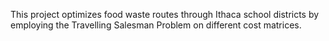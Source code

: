 This project optimizes food waste routes through Ithaca school districts by employing the Travelling Salesman Problem on different cost matrices.
